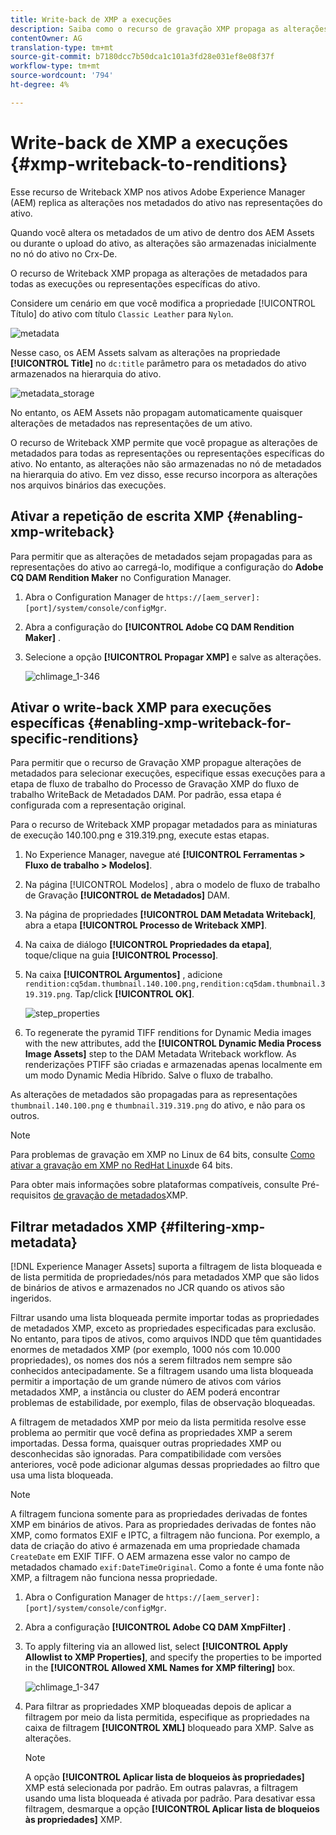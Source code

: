 ```yaml
---
title: Write-back de XMP a execuções
description: Saiba como o recurso de gravação XMP propaga as alterações de metadados de um ativo para todas as execuções ou representações específicas do ativo.
contentOwner: AG
translation-type: tm+mt
source-git-commit: b7180dcc7b50dca1c101a3fd28e031ef8e08f37f
workflow-type: tm+mt
source-wordcount: '794'
ht-degree: 4%

---
```



# Write-back de XMP a execuções {#xmp-writeback-to-renditions}

Esse recurso de Writeback XMP nos ativos Adobe Experience Manager (AEM) replica as alterações nos metadados do ativo nas representações do ativo.

Quando você altera os metadados de um ativo de dentro dos AEM Assets ou durante o upload do ativo, as alterações são armazenadas inicialmente no nó do ativo no Crx-De.

O recurso de Writeback XMP propaga as alterações de metadados para todas as execuções ou representações específicas do ativo.

Considere um cenário em que você modifica a propriedade [!UICONTROL Título] do ativo com título `Classic Leather` para `Nylon`.

![metadata](assets/metadata.png)

Nesse caso, os AEM Assets salvam as alterações na propriedade **[!UICONTROL Title]** no `dc:title` parâmetro para os metadados do ativo armazenados na hierarquia do ativo.

![metadata_storage](assets/metadata_stored.png)

No entanto, os AEM Assets não propagam automaticamente quaisquer alterações de metadados nas representações de um ativo.

O recurso de Writeback XMP permite que você propague as alterações de metadados para todas as representações ou representações específicas do ativo. No entanto, as alterações não são armazenadas no nó de metadados na hierarquia do ativo. Em vez disso, esse recurso incorpora as alterações nos arquivos binários das execuções.

## Ativar a repetição de escrita XMP {#enabling-xmp-writeback}

Para permitir que as alterações de metadados sejam propagadas para as representações do ativo ao carregá-lo, modifique a configuração do **Adobe CQ DAM Rendition Maker** no Configuration Manager.

1. Abra o Configuration Manager de `https://[aem_server]:[port]/system/console/configMgr`.
1. Abra a configuração do **[!UICONTROL Adobe CQ DAM Rendition Maker]** .
1. Selecione a opção **[!UICONTROL Propagar XMP]** e salve as alterações.

   ![chlimage_1-346](assets/chlimage_1-346.png)

## Ativar o write-back XMP para execuções específicas {#enabling-xmp-writeback-for-specific-renditions}

Para permitir que o recurso de Gravação XMP propague alterações de metadados para selecionar execuções, especifique essas execuções para a etapa de fluxo de trabalho do Processo de Gravação XMP do fluxo de trabalho WriteBack de Metadados DAM. Por padrão, essa etapa é configurada com a representação original.

Para o recurso de Writeback XMP propagar metadados para as miniaturas de execução 140.100.png e 319.319.png, execute estas etapas.

1. No Experience Manager, navegue até **[!UICONTROL Ferramentas > Fluxo de trabalho > Modelos]**.
1. Na página [!UICONTROL Modelos] , abra o modelo de fluxo de trabalho de Gravação **[!UICONTROL de Metadados]** DAM.
1. Na página de propriedades **[!UICONTROL DAM Metadata Writeback]**, abra a etapa **[!UICONTROL Processo de Writeback XMP]**.
1. Na caixa de diálogo **[!UICONTROL Propriedades da etapa]**, toque/clique na guia **[!UICONTROL Processo]**.
1. Na caixa **[!UICONTROL Argumentos]** , adicione `rendition:cq5dam.thumbnail.140.100.png,rendition:cq5dam.thumbnail.319.319.png`. Tap/click **[!UICONTROL OK]**.

   ![step_properties](assets/step_properties.png)

1. To regenerate the pyramid TIFF renditions for Dynamic Media images with the new attributes, add the **[!UICONTROL Dynamic Media Process Image Assets]** step to the DAM Metadata Writeback workflow.
As renderizações PTIFF são criadas e armazenadas apenas localmente em um modo Dynamic Media Híbrido. Salve o fluxo de trabalho.

As alterações de metadados são propagadas para as representações `thumbnail.140.100.png` e `thumbnail.319.319.png` do ativo, e não para os outros.

>[!NOTE]
>
>Para problemas de gravação em XMP no Linux de 64 bits, consulte [Como ativar a gravação em XMP no RedHat Linux](https://helpx.adobe.com/experience-manager/kb/enable-xmp-write-back-64-bit-redhat.html)de 64 bits.
>
>Para obter mais informações sobre plataformas compatíveis, consulte Pré-requisitos [de gravação de metadados](/help/sites-deploying/technical-requirements.md#requirements-for-aem-assets-xmp-metadata-write-back)XMP.

## Filtrar metadados XMP {#filtering-xmp-metadata}

[!DNL Experience Manager Assets] suporta a filtragem de lista bloqueada e de lista permitida de propriedades/nós para metadados XMP que são lidos de binários de ativos e armazenados no JCR quando os ativos são ingeridos.

Filtrar usando uma lista bloqueada permite importar todas as propriedades de metadados XMP, exceto as propriedades especificadas para exclusão. No entanto, para tipos de ativos, como arquivos INDD que têm quantidades enormes de metadados XMP (por exemplo, 1000 nós com 10.000 propriedades), os nomes dos nós a serem filtrados nem sempre são conhecidos antecipadamente. Se a filtragem usando uma lista bloqueada permitir a importação de um grande número de ativos com vários metadados XMP, a instância ou cluster do AEM poderá encontrar problemas de estabilidade, por exemplo, filas de observação bloqueadas.

A filtragem de metadados XMP por meio da lista permitida resolve esse problema ao permitir que você defina as propriedades XMP a serem importadas. Dessa forma, quaisquer outras propriedades XMP ou desconhecidas são ignoradas. Para compatibilidade com versões anteriores, você pode adicionar algumas dessas propriedades ao filtro que usa uma lista bloqueada.

<!-- TBD: The instructions don't seem to match the UI. I see com.day.cq.dam.commons.metadata.XmpFilterBlackWhite.description
in Config Manager. And the settings are,
com.day.cq.dam.commons.metadata.XmpFilterBlackWhite.xmp.filter.apply_whitelist.name
com.day.cq.dam.commons.metadata.XmpFilterBlackWhite.xmp.filter.whitelist.name
com.day.cq.dam.commons.metadata.XmpFilterBlackWhite.xmp.filter.apply_blacklist.name
com.day.cq.dam.commons.metadata.XmpFilterBlackWhite.xmp.filter.blacklist.name
 
TBD: Make updates to configurations for allow and block list after product updates are done.
-->

>[!NOTE]
>
>A filtragem funciona somente para as propriedades derivadas de fontes XMP em binários de ativos. Para as propriedades derivadas de fontes não XMP, como formatos EXIF e IPTC, a filtragem não funciona. Por exemplo, a data de criação do ativo é armazenada em uma propriedade chamada `CreateDate` em EXIF TIFF. O AEM armazena esse valor no campo de metadados chamado `exif:DateTimeOriginal`. Como a fonte é uma fonte não XMP, a filtragem não funciona nessa propriedade.

1. Abra o Configuration Manager de `https://[aem_server]:[port]/system/console/configMgr`.
1. Abra a configuração **[!UICONTROL Adobe CQ DAM XmpFilter]** .
1. To apply filtering via an allowed list, select **[!UICONTROL Apply Allowlist to XMP Properties]**, and specify the properties to be imported in the **[!UICONTROL Allowed XML Names for XMP filtering]** box.

   ![chlimage_1-347](assets/chlimage_1-347.png)

1. Para filtrar as propriedades XMP bloqueadas depois de aplicar a filtragem por meio da lista permitida, especifique as propriedades na caixa de filtragem **[!UICONTROL XML]** bloqueado para XMP. Salve as alterações.

   >[!NOTE]
   >
   >A opção **[!UICONTROL Aplicar lista de bloqueios às propriedades]** XMP está selecionada por padrão. Em outras palavras, a filtragem usando uma lista bloqueada é ativada por padrão. Para desativar essa filtragem, desmarque a opção **[!UICONTROL Aplicar lista de bloqueios às propriedades]** XMP.
